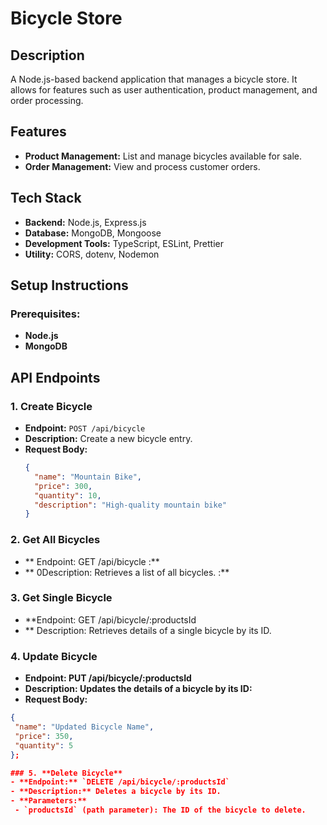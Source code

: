 # Bicycle Store

## Description
A Node.js-based backend application that manages a bicycle store. It allows for features such as user authentication, product management, and order processing.

## Features
 - **Product Management:** List and manage bicycles available for sale.
- **Order Management:** View and process customer orders.

## Tech Stack
- **Backend:** Node.js, Express.js
- **Database:** MongoDB, Mongoose
- **Development Tools:** TypeScript, ESLint, Prettier
- **Utility:** CORS, dotenv, Nodemon

## Setup Instructions

### Prerequisites:
- **Node.js**  
- **MongoDB**  

 ## API Endpoints

### 1. **Create Bicycle**
- **Endpoint:** `POST /api/bicycle`
- **Description:** Create a new bicycle entry.
- **Request Body:**
  ```json
  {
    "name": "Mountain Bike",
    "price": 300,
    "quantity": 10,
    "description": "High-quality mountain bike"
  }

 ### 2. **Get All Bicycles**
- ** Endpoint: GET /api/bicycle :**
- ** 0Description: Retrieves a list of all bicycles. :**

 ### 3. **Get Single Bicycle**
- **Endpoint: GET /api/bicycle/:productsId
- ** Description: Retrieves details of a single bicycle by its ID.

### 4. Update Bicycle
- **Endpoint: PUT /api/bicycle/:productsId**
- **Description: Updates the details of a bicycle by its ID:**
- **Request Body:**
 ```json 
 {
  "name": "Updated Bicycle Name",
  "price": 350,
  "quantity": 5
};
 
### 5. **Delete Bicycle**
- **Endpoint:** `DELETE /api/bicycle/:productsId`
- **Description:** Deletes a bicycle by its ID.
- **Parameters:** 
  - `productsId` (path parameter): The ID of the bicycle to delete.